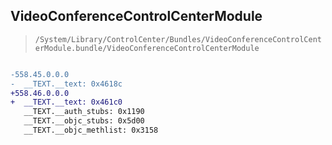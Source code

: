 ## VideoConferenceControlCenterModule

> `/System/Library/ControlCenter/Bundles/VideoConferenceControlCenterModule.bundle/VideoConferenceControlCenterModule`

```diff

-558.45.0.0.0
-  __TEXT.__text: 0x4618c
+558.46.0.0.0
+  __TEXT.__text: 0x461c0
   __TEXT.__auth_stubs: 0x1190
   __TEXT.__objc_stubs: 0x5d00
   __TEXT.__objc_methlist: 0x3158

```
